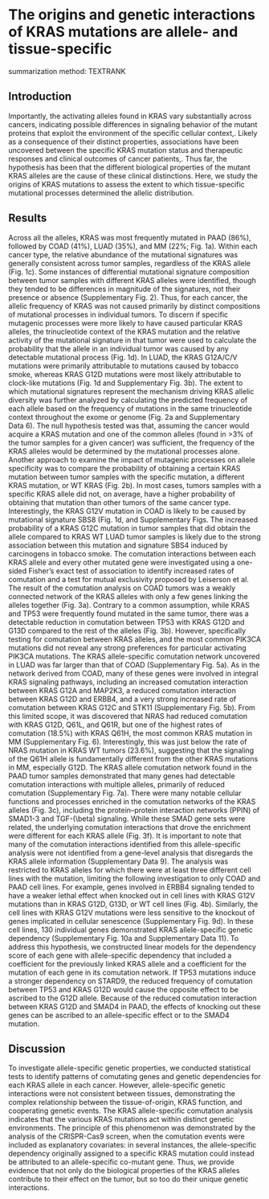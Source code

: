 # The origins and genetic interactions of KRAS mutations are allele- and tissue-specific

summarization method: TEXTRANK

## Introduction

Importantly, the activating alleles found in KRAS vary substantially across cancers, indicating possible differences in signaling behavior of the mutant proteins that exploit the environment of the specific cellular context,.
Likely as a consequence of their distinct properties, associations have been uncovered between the specific KRAS mutation status and therapeutic responses and clinical outcomes of cancer patients,.
Thus far, the hypothesis has been that the different biological properties of the mutant KRAS alleles are the cause of these clinical distinctions.
Here, we study the origins of KRAS mutations to assess the extent to which tissue-specific mutational processes determined the allelic distribution.

## Results

Across all the alleles, KRAS was most frequently mutated in PAAD (86%), followed by COAD (41%), LUAD (35%), and MM (22%; Fig. 1a).
Within each cancer type, the relative abundance of the mutational signatures was generally consistent across tumor samples, regardless of the KRAS allele (Fig. 1c).
Some instances of differential mutational signature composition between tumor samples with different KRAS alleles were identified, though they tended to be differences in magnitude of the signatures, not their presence or absence (Supplementary Fig. 2).
Thus, for each cancer, the allelic frequency of KRAS was not caused primarily by distinct compositions of mutational processes in individual tumors.
To discern if specific mutagenic processes were more likely to have caused particular KRAS alleles, the trinucleotide context of the KRAS mutation and the relative activity of the mutational signature in that tumor were used to calculate the probability that the allele in an individual tumor was caused by any detectable mutational process (Fig. 1d).
In LUAD, the KRAS G12A/C/V mutations were primarily attributable to mutations caused by tobacco smoke, whereas KRAS G12D mutations were most likely attributable to clock-like mutations (Fig. 1d and Supplementary Fig. 3b).
The extent to which mutational signatures represent the mechanism driving KRAS allelic diversity was further analyzed by calculating the predicted frequency of each allele based on the frequency of mutations in the same trinucleotide context throughout the exome or genome (Fig. 2a and Supplementary Data 6).
The null hypothesis tested was that, assuming the cancer would acquire a KRAS mutation and one of the common alleles (found in >3% of the tumor samples for a given cancer) was sufficient, the frequency of the KRAS alleles would be determined by the mutational processes alone.
Another approach to examine the impact of mutagenic processes on allele specificity was to compare the probability of obtaining a certain KRAS mutation between tumor samples with the specific mutation, a different KRAS mutation, or WT KRAS (Fig. 2b).
In most cases, tumors samples with a specific KRAS allele did not, on average, have a higher probability of obtaining that mutation than other tumors of the same cancer type.
Interestingly, the KRAS G12V mutation in COAD is likely to be caused by mutational signature SBS8 (Fig. 1d, and Supplementary Figs.
The increased probability of a KRAS G12C mutation in tumor samples that did obtain the allele compared to KRAS WT LUAD tumor samples is likely due to the strong association between this mutation and signature SBS4 induced by carcinogens in tobacco smoke.
The comutation interactions between each KRAS allele and every other mutated gene were investigated using a one-sided Fisher’s exact test of association to identify increased rates of comutation and a test for mutual exclusivity proposed by Leiserson et al.
The result of the comutation analysis on COAD tumors was a weakly connected network of the KRAS alleles with only a few genes linking the alleles together (Fig. 3a).
Contrary to a common assumption, while KRAS and TP53 were frequently found mutated in the same tumor, there was a detectable reduction in comutation between TP53 with KRAS G12D and G13D compared to the rest of the alleles (Fig. 3b).
However, specifically testing for comutation between KRAS alleles, and the most common PIK3CA mutations did not reveal any strong preferences for particular activating PIK3CA mutations.
The KRAS allele-specific comutation network uncovered in LUAD was far larger than that of COAD (Supplementary Fig. 5a).
As in the network derived from COAD, many of these genes were involved in integral KRAS signaling pathways, including an increased comutation interaction between KRAS G12A and MAP2K3, a reduced comutation interaction between KRAS G12D and ERBB4, and a very strong increased rate of comutation between KRAS G12C and STK11 (Supplementary Fig. 5b).
From this limited scope, it was discovered that NRAS had reduced comutation with KRAS G12D, Q61L, and Q61R, but one of the highest rates of comutation (18.5%) with KRAS Q61H, the most common KRAS mutation in MM (Supplementary Fig. 6).
Interestingly, this was just below the rate of NRAS mutation in KRAS WT tumors (23.6%), suggesting that the signaling of the Q61H allele is fundamentally different from the other KRAS mutations in MM, especially G12D.
The KRAS allele comutation network found in the PAAD tumor samples demonstrated that many genes had detectable comutation interactions with multiple alleles, primarily of reduced comutation (Supplementary Fig. 7a).
There were many notable cellular functions and processes enriched in the comutation networks of the KRAS alleles (Fig. 3c), including the protein–protein interaction networks (PPIN) of SMAD1-3 and TGF-\(\beta\) signaling.
While these SMAD gene sets were related, the underlying comutation interactions that drove the enrichment were different for each KRAS allele (Fig. 3f).
It is important to note that many of the comutation interactions identified from this allele-specific analysis were not identified from a gene-level analysis that disregards the KRAS allele information (Supplementary Data 9).
The analysis was restricted to KRAS alleles for which there were at least three different cell lines with the mutation, limiting the following investigation to only COAD and PAAD cell lines.
For example, genes involved in ERBB4 signaling tended to have a weaker lethal effect when knocked out in cell lines with KRAS G12V mutations than in KRAS G12D, G13D, or WT cell lines (Fig. 4b).
Similarly, the cell lines with KRAS G12V mutations were less sensitive to the knockout of genes implicated in cellular senescence (Supplementary Fig. 9d).
In these cell lines, 130 individual genes demonstrated KRAS allele-specific genetic dependency (Supplementary Fig. 10a and Supplementary Data 11).
To address this hypothesis, we constructed linear models for the dependency score of each gene with allele-specific dependency that included a coefficient for the previously linked KRAS allele and a coefficient for the mutation of each gene in its comutation network.
If TP53 mutations induce a stronger dependency on STARD9, the reduced frequency of comutation between TP53 and KRAS G12D would cause the opposite effect to be ascribed to the G12D allele.
Because of the reduced comutation interaction between KRAS G12D and SMAD4 in PAAD, the effects of knocking out these genes can be ascribed to an allele-specific effect or to the SMAD4 mutation.

## Discussion

To investigate allele-specific genetic properties, we conducted statistical tests to identify patterns of comutating genes and genetic dependencies for each KRAS allele in each cancer.
However, allele-specific genetic interactions were not consistent between tissues, demonstrating the complex relationship between the tissue-of-origin, KRAS function, and cooperating genetic events.
The KRAS allele-specific comutation analysis indicates that the various KRAS mutations act within distinct genetic environments.
The principle of this phenomenon was demonstrated by the analysis of the CRISPR-Cas9 screen, when the comutation events were included as explanatory covariates: in several instances, the allele-specific dependency originally assigned to a specific KRAS mutation could instead be attributed to an allele-specific co-mutant gene.
Thus, we provide evidence that not only do the biological properties of the KRAS alleles contribute to their effect on the tumor, but so too do their unique genetic interactions.
